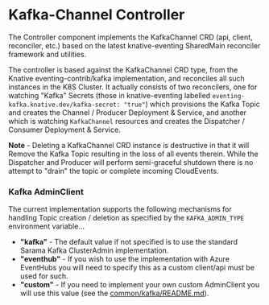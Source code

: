 # Kafka-Channel Controller

The Controller component implements the KafkaChannel CRD (api, client, reconciler,
etc.) based on the latest knative-eventing SharedMain reconciler framework and
utilities.

The controller is based against the KafkaChannel CRD type, from the Knative
eventing-contrib/kafka implementation, and reconciles all such instances in the
K8S Cluster.  It actually consists of two reconcilers, one for watching
"Kafka" Secrets (those in knative-eventing labelled
`eventing-kafka.knative.dev/kafka-secret: "true"`) which provisions the Kafka
Topic and creates the Channel / Producer Deployment & Service, and another which
is watching `KafkaChannel` resources and creates the Dispatcher / Consumer
Deployment & Service.

**Note** - Deleting a KafkaChannel CRD instance is destructive in that it will
Remove the Kafka Topic resulting in the loss of all events therein.  While the
Dispatcher and Producer will perform semi-graceful shutdown there is no attempt
to "drain" the topic or complete incoming CloudEvents.

### Kafka AdminClient
The current implementation supports the following mechanisms for handling Topic
creation / deletion as specified by the `KAFKA_ADMIN_TYPE` environment variable...
- **"kafka"** - The default value if not specified is to use the standard Sarama Kafka
ClusterAdmin implementation.
- **"eventhub"** - If you wish to use the implementation with Azure EventHubs you
will need to specify this as a custom client/api must be used for such.
- **"custom"** - If you need to implement your own custom AdminClient you
will use this value (see the [common/kafka/README.md](../common/kafka/README.md)).
